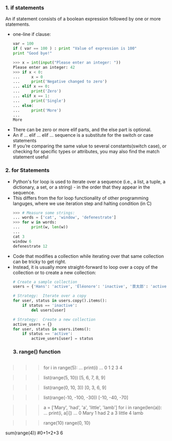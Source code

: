 ### 1. if statements
An if statement consists of a boolean expression followed by one or more statements.
* one-line if clause:
  ```python
  var = 100
  if ( var == 100 ) : print "Value of expression is 100"
  print "Good bye!"
  ```
  ```python
  >>> x = int(input("Please enter an integer: "))
  Please enter an integer: 42
  >>> if x < 0:
  ...     x = 0
  ...     print('Negative changed to zero')
  ... elif x == 0:
  ...     print('Zero')
  ... elif x == 1:
  ...     print('Single')
  ... else:
  ...     print('More')
  ...
  More
  ```
* There can be zero or more elif parts, and the else part is optional.
* An if … elif … elif … sequence is a substitute for the switch or case statements
* If you’re comparing the same value to several constants(switch case), or checking for specific types or attributes, you may also find the match statement useful
### 2. for Statements
* Python's for loop is used to iterate over a sequence (i.e., a list, a tuple, a dictionary, a set, or a string) - in the order that they appear in the sequence.
* This differs from the for loop functionality of other programming languges, where we use iteration step and halting condition (in C)
  ```python
  >>> # Measure some strings:
  ... words = ['cat', 'window', 'defenestrate']
  >>> for w in words:
  ...     print(w, len(w))
  ...
  cat 3
  window 6
  defenestrate 12
  ```
* Code that modifies a collection while iterating over that same collection can be tricky to get right. 
* Instead, it is usually more straight-forward to loop over a copy of the collection or to create a new collection:
  ```python
  # Create a sample collection
  users = {'Hans': 'active', 'Éléonore': 'inactive', '景太郎': 'active'}

  # Strategy:  Iterate over a copy
  for user, status in users.copy().items():
      if status == 'inactive':
          del users[user]

  # Strategy:  Create a new collection
  active_users = {}
  for user, status in users.items():
      if status == 'active':
          active_users[user] = status
  ```
  ### 3. range() function
  ```python
>>> for i in range(5):
...     print(i)
...
0
1
2
3
4

>>> list(range(5, 10))
[5, 6, 7, 8, 9]

>>> list(range(0, 10, 3))
[0, 3, 6, 9]

>>> list(range(-10, -100, -30))
[-10, -40, -70]

>>> a = ['Mary', 'had', 'a', 'little', 'lamb']
>>> for i in range(len(a)):
...     print(i, a[i])
...
0 Mary
1 had
2 a
3 little
4 lamb

>>> range(10)
range(0, 10)

sum(range(4))    #0+1+2+3
6
```
  
